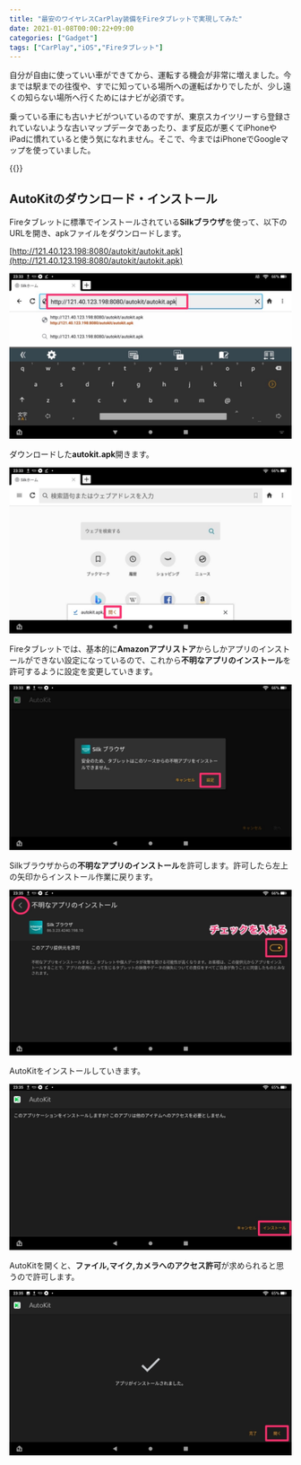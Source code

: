 ```yaml
---
title: "最安のワイヤレスCarPlay装備をFireタブレットで実現してみた"
date: 2021-01-08T00:00:22+09:00
categories: ["Gadget"]
tags: ["CarPlay","iOS","Fireタブレット"]
---
```


自分が自由に使っていい車ができてから、運転する機会が非常に増えました。今までは駅までの往復や、すでに知っている場所への運転ばかりでしたが、少し遠くの知らない場所へ行くためにはナビが必須です。

乗っている車にも古いナビがついているのですが、東京スカイツリーすら登録されていないような古いマップデータであったり、まず反応が悪くてiPhoneやiPadに慣れていると使う気になれません。そこで、今まではiPhoneでGoogleマップを使っていました。



{{<ad>}}

## AutoKitのダウンロード・インストール

Fireタブレットに標準でインストールされている<b>Silkブラウザ</b>を使って、以下のURLを開き、apkファイルをダウンロードします。

[http://121.40.123.198:8080/autokit/autokit.apk](http://121.40.123.198:8080/autokit/autokit.apk)

![](../../../images/fire-carplay-1.jpg)

ダウンロードした<b>autokit.apk</b>開きます。

![](../../../images/fire-carplay-2.jpg)

Fireタブレットでは、基本的に**Amazonアプリストア**からしかアプリのインストールができない設定になっているので、これから<b>不明なアプリのインストール</b>を許可するように設定を変更していきます。

![](../../../images/fire-carplay-3.jpg)

Silkブラウザからの<b>不明なアプリのインストール</b>を許可します。許可したら左上の矢印からインストール作業に戻ります。

![](../../../images/fire-carplay-4.jpg)

AutoKitをインストールしていきます。

![](../../../images/fire-carplay-5.jpg)

AutoKitを開くと、<b>ファイル,マイク,カメラへのアクセス許可</b>が求められると思うので許可します。

![fire-carplay-6](../../../images/fire-carplay-6.jpg)

